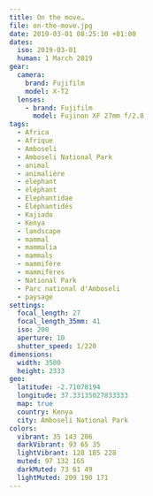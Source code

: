 ```yaml
---
title: On the move…
file: on-the-move.jpg
date: 2019-03-01 08:25:10 +01:00
dates:
  iso: 2019-03-01
  human: 1 March 2019
gear:
  camera:
    brand: Fujifilm
    model: X-T2
  lenses:
    - brand: Fujifilm
      model: Fujinon XF 27mm f/2.8
tags:
  - Africa
  - Afrique
  - Amboseli
  - Amboseli National Park
  - animal
  - animalière
  - elephant
  - éléphant
  - Elephantidae
  - Éléphantidés
  - Kajiado
  - Kenya
  - landscape
  - mammal
  - mammalia
  - mammals
  - mammifère
  - mammifères
  - National Park
  - Parc national d'Amboseli
  - paysage
settings:
  focal_length: 27
  focal_length_35mm: 41
  iso: 200
  aperture: 10
  shutter_speed: 1/220
dimensions:
  width: 3500
  height: 2333
geo:
  latitude: -2.71078194
  longitude: 37.33135027833333
  map: true
  country: Kenya
  city: Amboseli National Park
colors:
  vibrant: 35 143 206
  darkVibrant: 93 65 35
  lightVibrant: 128 185 228
  muted: 97 132 165
  darkMuted: 73 61 49
  lightMuted: 209 190 171
---
```



